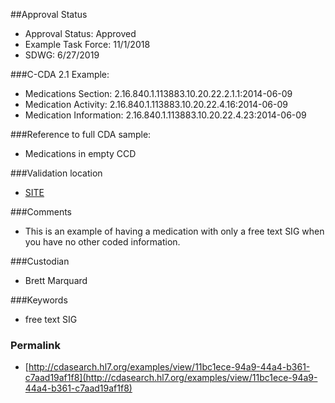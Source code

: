##Approval Status 

* Approval Status: Approved
* Example Task Force: 11/1/2018
* SDWG: 6/27/2019

###C-CDA 2.1 Example:

* Medications Section: 2.16.840.1.113883.10.20.22.2.1.1:2014-06-09
* Medication Activity: 2.16.840.1.113883.10.20.22.4.16:2014-06-09
* Medication Information: 2.16.840.1.113883.10.20.22.4.23:2014-06-09

###Reference to full CDA sample:
* Medications in empty CCD

###Validation location

* [SITE](https://sitenv.org/sandbox-ccda/ccda-validator)


###Comments

* This is an example of having a medication with only a free text SIG when you have no other coded information. 

###Custodian

* Brett Marquard

###Keywords

* free text SIG



### Permalink 

* [http://cdasearch.hl7.org/examples/view/11bc1ece-94a9-44a4-b361-c7aad19af1f8](http://cdasearch.hl7.org/examples/view/11bc1ece-94a9-44a4-b361-c7aad19af1f8)